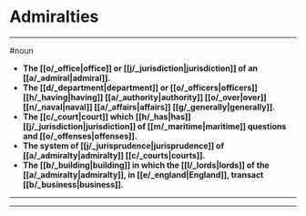 # Admiralties
---
#noun
- **The [[o/_office|office]] or [[j/_jurisdiction|jurisdiction]] of an [[a/_admiral|admiral]].**
- **The [[d/_department|department]] or [[o/_officers|officers]] [[h/_having|having]] [[a/_authority|authority]] [[o/_over|over]] [[n/_naval|naval]] [[a/_affairs|affairs]] [[g/_generally|generally]].**
- **The [[c/_court|court]] which [[h/_has|has]] [[j/_jurisdiction|jurisdiction]] of [[m/_maritime|maritime]] questions and [[o/_offenses|offenses]].**
- **The system of [[j/_jurisprudence|jurisprudence]] of [[a/_admiralty|admiralty]] [[c/_courts|courts]].**
- **The [[b/_building|building]] in which the [[l/_lords|lords]] of the [[a/_admiralty|admiralty]], in [[e/_england|England]], transact [[b/_business|business]].**
---
---
